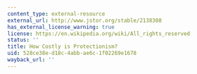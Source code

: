 ```yaml
---
content_type: external-resource
external_url: http://www.jstor.org/stable/2138308
has_external_license_warning: true
license: https://en.wikipedia.org/wiki/All_rights_reserved
status: ''
title: How Costly is Protectionism?
uid: 528ce38e-d18c-4abb-ae6c-1f02269e1678
wayback_url: ''
---
```

